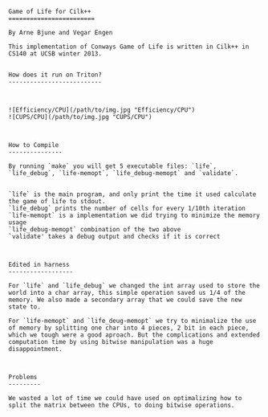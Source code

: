 	Game of Life for Cilk++
	========================

	By Arne Bjune and Vegar Engen

	This implementation of Conways Game of Life is written in Cilk++ in CS140 at UCSB winter 2013. 


	How does it run on Triton?
	--------------------------



	![Efficiency/CPU](/path/to/img.jpg "Efficiency/CPU")
	![CUPS/CPU](/path/to/img.jpg "CUPS/CPU")



	How to Compile
	---------------

	By running `make` you will get 5 executable files: `life`, `life_debug`, `life-memopt`, `life_debug-memopt` and `validate`.


	`life` is the main program, and only print the time it used calculate the game of life to stdout.  
	`life_debug` prints the number of cells for every 1/10th iteration  
	`life-memopt` is a implementation we did trying to minimize the memory usage  
	`life_debug-memopt` combination of the two above
	`validate' takes a debug output and checks if it is correct



	Edited in harness
	------------------

	For `life` and `life_debug` we changed the int array used to store the world into a char array, this simple operation saved us 1/4 of the memory. We also made a secondary array that we could save the new state to. 

	For `life-memopt` and `life_deug-memopt` we try to minimalize the use of memory by splitting one char into 4 pieces, 2 bit in each piece, which we tough were a good aproach. But the complications and extended computation time by using bitwise manipulation was a huge disappointment.   



	Problems
	---------

	We wasted a lot of time we could have used on optimalizing how to split the matrix between the CPUs, to doing bitwise operations.


